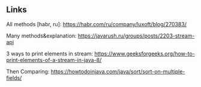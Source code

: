 ## Links

All methods [habr, ru]: https://habr.com/ru/company/luxoft/blog/270383/

Many methods&explanation: https://javarush.ru/groups/posts/2203-stream-api

3 ways to print elements in stream: https://www.geeksforgeeks.org/how-to-print-elements-of-a-stream-in-java-8/

Then Comparing: https://howtodoinjava.com/java/sort/sort-on-multiple-fields/